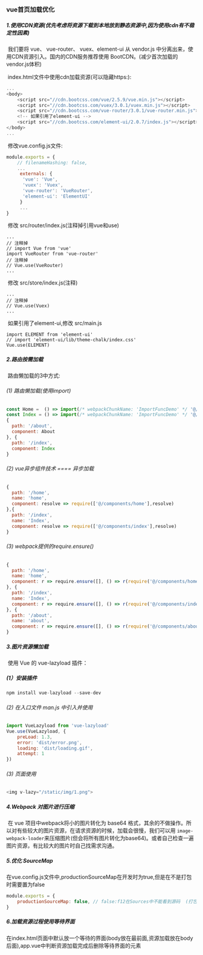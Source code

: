 ### vue首页加载优化

##### 1.使用CDN资源(优先考虑将资源下载到本地放到静态资源中,因为使用cdn有不稳定性因素)

​		我们要将 vue、 vue-router、 vuex、element-ui 从 vendor.js 中分离出来，使用CDN资源引入。国内的CDN服务推荐使用 BootCDN。(减少首次加载的vendor.js体积)

​		index.html文件中使用cdn加载资源(可以隐藏https:):

```js
...
<body>
    <script src="//cdn.bootcss.com/vue/2.5.9/vue.min.js"></script>
    <script src="//cdn.bootcss.com/vuex/3.0.1/vuex.min.js"></script>
    <script src="//cdn.bootcss.com/vue-router/3.0.1/vue-router.min.js"></script>
	<!-- 如果引用了element-ui -->
    <script src="//cdn.bootcss.com/element-ui/2.0.7/index.js"></script>
</body>
...
```

​		修改vue.config.js文件:

```js
module.exports = {
    // filenameHashing: false,
    ...
     externals: {
      'vue': 'Vue',
      'vuex': 'Vuex',
      'vue-router': 'VueRouter',
      'element-ui': 'ElementUI'
     }
     ...
}
```

​		修改 src/router/index.js(注释掉引用vue和use)

```
...
// 注释掉
// import Vue from 'vue'
import VueRouter from 'vue-router'
// 注释掉
// Vue.use(VueRouter)
...
```

​		修改 src/store/index.js(注释)

```
...
// 注释掉
// Vue.use(Vuex)
...
```

​		如果引用了element-ui,修改 src/main.js

```
import ELEMENT from 'element-ui'
// import 'element-ui/lib/theme-chalk/index.css'
Vue.use(ELEMENT)
```



##### 2.路由按需加载

​		路由懒加载的3中方式:

###### 		(1) 路由懒加载(使用import)

```js
const Home =  () => import(/* webpackChunkName: 'ImportFuncDemo' */ '@/components/home')
const Index = () => import(/* webpackChunkName: 'ImportFuncDemo' */ '@/components/index')
{
  path: '/about',
  component: About
}, {
  path: '/index',
  component: Index
}
```

###### 		(2) vue异步组件技术 ==== 异步加载

```js
{
  path: '/home',
  name: 'home',
  component: resolve => require(['@/components/home'],resolve)
},{
  path: '/index',
  name: 'Index',
  component: resolve => require(['@/components/index'],resolve)
} 
```

###### 		(3) webpack提供的require.ensure()

```js
{
  path: '/home',
  name: 'home',
  component: r => require.ensure([], () => r(require('@/components/home')), 'demo')
}, {
  path: '/index',
  name: 'Index',
  component: r => require.ensure([], () => r(require('@/components/index')), 'demo')
}, {
  path: '/about',
  name: 'about',
  component: r => require.ensure([], () => r(require('@/components/about')), 'demo-01')
}
```



##### 3.图片资源懒加载

​		使用 Vue 的 vue-lazyload 插件：

##### 		(1）安装插件

```js
npm install vue-lazyload --save-dev
```

###### 		(2)  在入口文件 man.js 中引入并使用

```js
import VueLazyload from 'vue-lazyload'
Vue.use(VueLazyload, {
    preLoad: 1.3,
    error: 'dist/error.png',
    loading: 'dist/loading.gif',
    attempt: 1
})
```

###### 		(3) 页面使用

```js
<img v-lazy="/static/img/1.png">
```



##### 4.Webpack 对图片进行压缩

​		在 vue 项目中webpack将小的图片转化为 base64 格式，其余的不做操作。所以对有些较大的图片资源，在请求资源的时候，加载会很慢，我们可以用 `image-webpack-loader`来压缩图片(但会将所有图片转化为base64)。或者自己检查一遍图片资源，有比较大的图片时自己找需求沟通。



##### 5.优化 SourceMap

​		在vue.config.js文件中,productionSourceMap在开发时为true,但是在不是打包时需要置为false

```js
module.exports = {
	productionSourceMap: false, // false:f12在Sources中不能看到源码  (打包需要改为false,减少map文件大小)
}
```



##### 6.加载资源过程使用等待界面

​		在index.html页面中默认放一个等待的界面(body放在最前面,资源加载放在body后面),app.vue中判断资源加载完成后删除等待界面的元素

